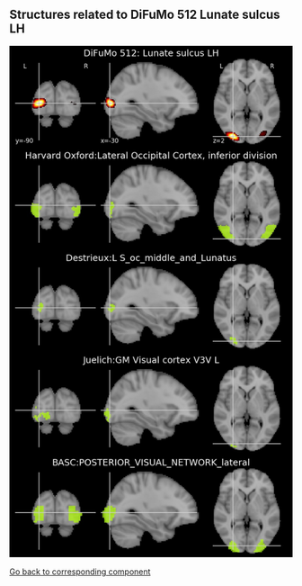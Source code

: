 


## Structures related to DiFuMo 512 Lunate sulcus LH

![140](140.jpg "Structures related to DiFuMo 512 Lunate sulcus LH")

[Go back to corresponding component](https://parietal-inria.github.io/DiFuMo/512/html/140.html)